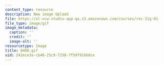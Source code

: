 ```yaml
---
content_type: resource
description: New image Uplaod
file: https://ol-ocw-studio-app-qa.s3.amazonaws.com/courses/res-21g-01-kana-spring-2010/242ece1ecb4825c972587f59f916bdce_0408.gif
file_type: image/gif
image_metadata:
  caption: ''
  credit: ''
  image-alt: ''
resourcetype: Image
title: 0408.gif
uid: 242ece1e-cb48-25c9-7258-7f59f916bdce
---
```

